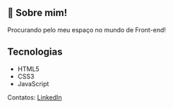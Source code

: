 <h2>🤖 Sobre mim!</h2>

<!--
**fred-olv/fred-olv** is a ✨ _special_ ✨ repository because its `README.md` (this file) appears on your GitHub profile.

Here are some ideas to get you started:

- 🔭 I’m currently working on ...
- 🌱 I’m currently learning ...
- 👯 I’m looking to collaborate on ...
- 🤔 I’m looking for help with ...
- 💬 Ask me about ...
- 📫 How to reach me: ...
- 😄 Pronouns: ...
- ⚡ Fun fact: ...
-->
<p>Procurando pelo meu espaço no mundo de Front-end!</p>

<h2>Tecnologias</h2>

<ul>
  <li>HTML5</li>
  <li>CSS3</li>
  <li>JavaScript</li>
</ul>
<p>Contatos: <a href="linkedin.com/in/frederico-olv"target="_blank">LinkedIn</a></p>
